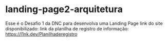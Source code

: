 # landing-page2-arquitetura
Esse é o Desafio 1 da DNC para desenvolva uma Landing Page
link do site disponibilizado:
link da planilha de registro de informação: https://l1nk.dev/Planilhaderegistro
